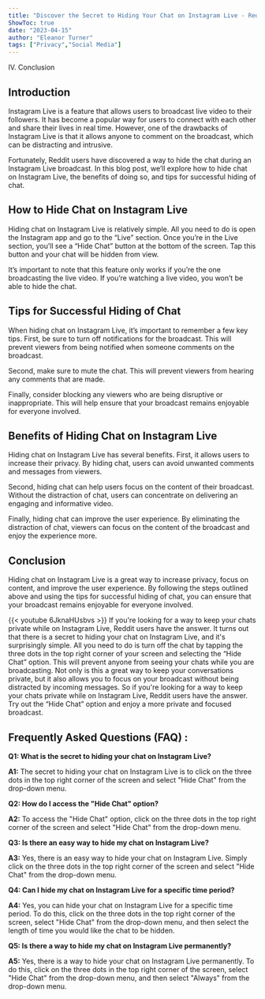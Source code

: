 ```yaml
---
title: "Discover the Secret to Hiding Your Chat on Instagram Live - Reddit Users Reveal All!"
ShowToc: true 
date: "2023-04-15"
author: "Eleanor Turner" 
tags: ["Privacy","Social Media"]
---
```

IV. Conclusion

## Introduction

Instagram Live is a feature that allows users to broadcast live video to their followers. It has become a popular way for users to connect with each other and share their lives in real time. However, one of the drawbacks of Instagram Live is that it allows anyone to comment on the broadcast, which can be distracting and intrusive.

Fortunately, Reddit users have discovered a way to hide the chat during an Instagram Live broadcast. In this blog post, we’ll explore how to hide chat on Instagram Live, the benefits of doing so, and tips for successful hiding of chat.

## How to Hide Chat on Instagram Live

Hiding chat on Instagram Live is relatively simple. All you need to do is open the Instagram app and go to the “Live” section. Once you’re in the Live section, you’ll see a “Hide Chat” button at the bottom of the screen. Tap this button and your chat will be hidden from view.

It’s important to note that this feature only works if you’re the one broadcasting the live video. If you’re watching a live video, you won’t be able to hide the chat.

## Tips for Successful Hiding of Chat

When hiding chat on Instagram Live, it’s important to remember a few key tips. First, be sure to turn off notifications for the broadcast. This will prevent viewers from being notified when someone comments on the broadcast.

Second, make sure to mute the chat. This will prevent viewers from hearing any comments that are made.

Finally, consider blocking any viewers who are being disruptive or inappropriate. This will help ensure that your broadcast remains enjoyable for everyone involved.

## Benefits of Hiding Chat on Instagram Live

Hiding chat on Instagram Live has several benefits. First, it allows users to increase their privacy. By hiding chat, users can avoid unwanted comments and messages from viewers.

Second, hiding chat can help users focus on the content of their broadcast. Without the distraction of chat, users can concentrate on delivering an engaging and informative video.

Finally, hiding chat can improve the user experience. By eliminating the distraction of chat, viewers can focus on the content of the broadcast and enjoy the experience more.

## Conclusion

Hiding chat on Instagram Live is a great way to increase privacy, focus on content, and improve the user experience. By following the steps outlined above and using the tips for successful hiding of chat, you can ensure that your broadcast remains enjoyable for everyone involved.

{{< youtube 6JknaHUsbvs >}} 
If you're looking for a way to keep your chats private while on Instagram Live, Reddit users have the answer. It turns out that there is a secret to hiding your chat on Instagram Live, and it's surprisingly simple. All you need to do is turn off the chat by tapping the three dots in the top right corner of your screen and selecting the “Hide Chat” option. This will prevent anyone from seeing your chats while you are broadcasting. Not only is this a great way to keep your conversations private, but it also allows you to focus on your broadcast without being distracted by incoming messages. So if you're looking for a way to keep your chats private while on Instagram Live, Reddit users have the answer. Try out the “Hide Chat” option and enjoy a more private and focused broadcast.

## Frequently Asked Questions (FAQ) :
**Q1: What is the secret to hiding your chat on Instagram Live?**

**A1:** The secret to hiding your chat on Instagram Live is to click on the three dots in the top right corner of the screen and select "Hide Chat" from the drop-down menu.

**Q2: How do I access the "Hide Chat" option?**

**A2:** To access the "Hide Chat" option, click on the three dots in the top right corner of the screen and select "Hide Chat" from the drop-down menu.

**Q3: Is there an easy way to hide my chat on Instagram Live?**

**A3:** Yes, there is an easy way to hide your chat on Instagram Live. Simply click on the three dots in the top right corner of the screen and select "Hide Chat" from the drop-down menu.

**Q4: Can I hide my chat on Instagram Live for a specific time period?**

**A4:** Yes, you can hide your chat on Instagram Live for a specific time period. To do this, click on the three dots in the top right corner of the screen, select "Hide Chat" from the drop-down menu, and then select the length of time you would like the chat to be hidden.

**Q5: Is there a way to hide my chat on Instagram Live permanently?**

**A5:** Yes, there is a way to hide your chat on Instagram Live permanently. To do this, click on the three dots in the top right corner of the screen, select "Hide Chat" from the drop-down menu, and then select "Always" from the drop-down menu.




